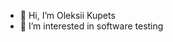 - 👋 Hi, I’m Oleksii Kupets
- 👀 I’m interested in software testing

<!---
oleksiikts/oleksiikts is a ✨ special ✨ repository because its `README.md` (this file) appears on your GitHub profile.
You can click the Preview link to take a look at your changes.
--->
